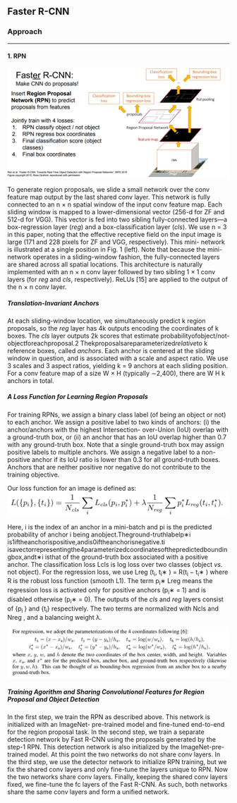 ## Faster R-CNN


### Approach

------

#### 1. RPN

![faster](./res/faster.png)



To generate region proposals, we slide a small network over the conv feature map output by the last
shared conv layer. This network is fully connected to an n × n spatial window of the input conv feature map. Each sliding window is mapped to a lower-dimensional vector (256-d for ZF and 512-d
for VGG). This vector is fed into two sibling fully-connected layers—a box-regression layer (*reg*)
and a box-classification layer (*cls*). We use n = 3 in this paper, noting that the effective receptive
field on the input image is large (171 and 228 pixels for ZF and VGG, respectively). This mini-
network is illustrated at a single position in Fig. 1 (left). Note that because the mini-network operates
in a sliding-window fashion, the fully-connected layers are shared across all spatial locations. This
architecture is naturally implemented with an n × n conv layer followed by two sibling 1 × 1 conv
layers (for *reg* and *cls*, respectively). ReLUs [15] are applied to the output of the n × n conv layer.

##### Translation-Invariant Anchors

At each sliding-window location, we simultaneously predict k region proposals, so the *reg* layer
has 4k outputs encoding the coordinates of k boxes. The *cls* layer outputs 2k scores that estimate
probabilityofobject/not-objectforeachproposal.2 Thekproposalsareparameterized*relative*to
k reference boxes, called *anchors*. Each anchor is centered at the sliding window in question, and is
associated with a scale and aspect ratio. We use 3 scales and 3 aspect ratios, yielding k = 9 anchors
at each sliding position. For a conv feature map of a size W × H (typically ∼2,400), there are W H k
anchors in total.

##### A Loss Function for Learning Region Proposals

For training RPNs, we assign a binary class label (of being an object or not) to each anchor. We
assign a positive label to two kinds of anchors: (i) the anchor/anchors with the highest Intersection-
over-Union (IoU) overlap with a ground-truth box, or (ii) an anchor that has an IoU overlap higher
than 0.7 with any ground-truth box. Note that a single ground-truth box may assign positive labels
to multiple anchors. We assign a negative label to a non-positive anchor if its IoU ratio is lower than
0.3 for all ground-truth boxes. Anchors that are neither positive nor negative do not contribute to the
training objective.

Our loss function for an image is defined as:![faster_loss](./res/faster_loss.png)

Here, i is the index of an anchor in a mini-batch and pi is the predicted probability of anchor i being
anobject.Theground-truthlabelp∗i is1iftheanchorispositive,andis0iftheanchorisnegative.ti
isavectorrepresentingthe4parameterizedcoordinatesofthepredictedboundingbox,andt∗i isthat
of the ground-truth box associated with a positive anchor. The classification loss Lcls is log loss over
two classes (object *vs.* not object). For the regression loss, we use Lreg (t<sub>i</sub>, t<sub>i</sub>∗ ) = R(t<sub>i</sub> − t<sub>i</sub>∗ ) where
R is the robust loss function (smooth L1). The term p<sub>i</sub>∗ Lreg means the regression loss
is activated only for positive anchors (p<sub>i</sub>∗ = 1) and is disabled otherwise (p<sub>i</sub>∗ = 0). The outputs of
the *cls* and *reg* layers consist of {p<sub>i </sub>} and {t<sub>i</sub>} respectively. The two terms are normalized with Ncls
and Nreg , and a balancing weight λ.



![faster_loss_para](./res/faster_loss_para.png)



##### Training Agorithm and Sharing Convolutional Features for Region Proposal and Object Detection

In the first step, we train the RPN as described above. This network is initialized with an ImageNet-
pre-trained model and fine-tuned end-to-end for the region proposal task. In the second step, we
train a separate detection network by Fast R-CNN using the proposals generated by the step-1 RPN.
This detection network is also initialized by the ImageNet-pre-trained model. At this point the two
networks do not share conv layers. In the third step, we use the detector network to initialize RPN
training, but we fix the shared conv layers and only fine-tune the layers unique to RPN. Now the two
networks share conv layers. Finally, keeping the shared conv layers fixed, we fine-tune the fc layers
of the Fast R-CNN. As such, both networks share the same conv layers and form a unified network.

